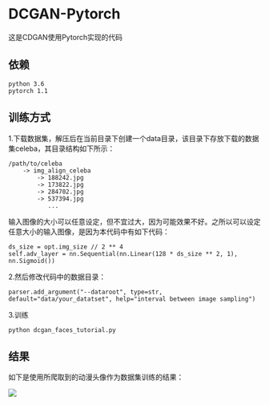 # DCGAN-Pytorch
这是CDGAN使用Pytorch实现的代码
## 依赖
```
python 3.6
pytorch 1.1
```
## 训练方式
1.下载数据集，解压后在当前目录下创建一个data目录，该目录下存放下载的数据集celeba，其目录结构如下所示：
```
/path/to/celeba
    -> img_align_celeba
        -> 188242.jpg
        -> 173822.jpg
        -> 284702.jpg
        -> 537394.jpg
           ...
```
输入图像的大小可以任意设定，但不宜过大，因为可能效果不好。之所以可以设定任意大小的输入图像，是因为本代码中有如下代码：
```
ds_size = opt.img_size // 2 ** 4
self.adv_layer = nn.Sequential(nn.Linear(128 * ds_size ** 2, 1), nn.Sigmoid())
```
2.然后修改代码中的数据目录：
```
parser.add_argument("--dataroot", type=str, default="data/your_datatset", help="interval between image sampling")
```
3.训练
```
python dcgan_faces_tutorial.py
```
## 结果
如下是使用所爬取到的动漫头像作为数据集训练的结果：

![](https://github.com/lovepiano/DCGAN-Pytorch/blob/master/93200.png)
